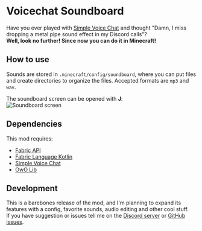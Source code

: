 # Voicechat Soundboard

Have you ever played with [Simple Voice Chat](https://modrinth.com/plugin/simple-voice-chat) and thought "Damn, I miss dropping a metal pipe sound effect in my Discord calls"?  
**Well, look no further! Since now you can do it in Minecraft!**

## How to use
Sounds are stored in `.minecraft/config/soundboard`, where you can put files and create directories to organize the files.
Accepted formats are `mp3` and `wav`.  

The soundboard screen can be opened with **J**:  
![Soundboard screen](https://cdn.modrinth.com/data/N8s60DWW/images/3a0dc4edbe8dedd4ece49b635e2f38d097470b37.png)

## Dependencies
This mod requires:
- [Fabric API](https://modrinth.com/mod/fabric-api)
- [Fabric Language Kotlin](https://modrinth.com/mod/fabric-language-kotlin)
- [Simple Voice Chat](https://modrinth.com/plugin/simple-voice-chat)
- [OwO Lib](https://modrinth.com/mod/owo-lib)

## Development
This is a barebones release of the mod, and I'm planning to expand its features with a config, favorite sounds, audio editing and other cool stuff.  
If you have suggestion or issues tell me on the [Discord server](https://discord.gg/TBgNUCfryS) or [GitHub issues](https://github.com/kikugie/voicechat-soundboard).